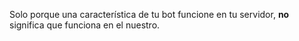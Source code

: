 Solo porque una característica de tu bot funcione en tu servidor, **no** significa que funciona en el nuestro.